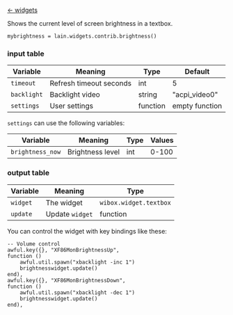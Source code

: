 [<- widgets](https://github.com/copycat-killer/lain/wiki/Widgets)

Shows the current level of screen brightness in a textbox.

	mybrightness = lain.widgets.contrib.brightness()

### input table

Variable | Meaning | Type | Default
--- | --- | --- | ---
`timeout` | Refresh timeout seconds | int | 5
`backlight` | Backlight video | string | "acpi_video0" 
`settings` | User settings | function | empty function

`settings` can use the following variables:

Variable | Meaning | Type | Values
--- | --- | --- | ---
`brightness_now` | Brightness level | int | 0-100

### output table

Variable | Meaning | Type
--- | --- | --- 
`widget` | The widget | `wibox.widget.textbox`
`update` | Update `widget` | function

You can control the widget with key bindings like these:

    -- Volume control
    awful.key({}, "XF86MonBrightnessUp",
    function ()
        awful.util.spawn("xbacklight -inc 1")
        brightnesswidget.update()
    end),
    awful.key({}, "XF86MonBrightnessDown",
    function ()
        awful.util.spawn("xbacklight -dec 1")
        brightnesswidget.update()
    end),